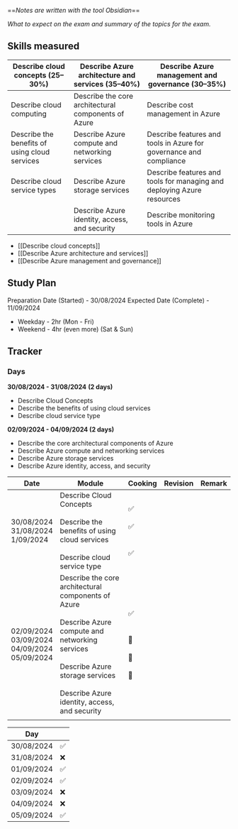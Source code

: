 ==*Notes are written with the tool Obsidian*==

*What to expect on the exam and summary of the topics for the exam.*
## Skills measured

| Describe cloud concepts (25–30%)              | Describe Azure architecture and services (35–40%)   | Describe Azure management and governance (30–35%)                      |
| --------------------------------------------- | --------------------------------------------------- | ---------------------------------------------------------------------- |
| Describe cloud computing                      | Describe the core architectural components of Azure | Describe cost management in Azure                                      |
| Describe the benefits of using cloud services | Describe Azure compute and networking services      | Describe features and tools in Azure for governance and compliance     |
| Describe cloud service types                  | Describe Azure storage services                     | Describe features and tools for managing and deploying Azure resources |
|                                               | Describe Azure identity, access, and security       | Describe monitoring tools in Azure                                     |

- [[Describe cloud concepts]]
- [[Describe Azure architecture and services]]
- [[Describe Azure management and governance]]

## Study Plan

Preparation Date (Started) - 30/08/2024
Expected Date (Complete) - 11/09/2024

- Weekday - 2hr (Mon - Fri)
- Weekend - 4hr (even more) (Sat & Sun)
## Tracker
### Days

**30/08/2024 - 31/08/2024**  **(2 days)**
- Describe Cloud Concepts
- Describe the benefits of using cloud services
- Describe cloud service type

**02/09/2024 - 04/09/2024 (2 days)**
- Describe the core architectural components of Azure
- Describe Azure compute and networking services
- Describe Azure storage services
- Describe Azure identity, access, and security

| Date                                                 | Module                                                                                                                                                                                                | Cooking                             | Revision | Remark |
| ---------------------------------------------------- | ----------------------------------------------------------------------------------------------------------------------------------------------------------------------------------------------------- | ----------------------------------- | -------- | ------ |
| 30/08/2024<br>31/08/2024<br>1/09/2024                | Describe Cloud Concepts<br><br>Describe the benefits of using cloud services<br><br>Describe cloud service type                                                                                       | ✅<br><br>✅<br><br><br>✅             |          |        |
| 02/09/2024<br>03/09/2024<br>04/09/2024<br>05/09/2024 | Describe the core architectural components of Azure<br><br>Describe Azure compute and networking services<br><br>Describe Azure storage services<br><br>Describe Azure identity, access, and security | ✅<br><br><br>🚫<br><br>🚫<br><br>🚫 |          |        |
|                                                      |                                                                                                                                                                                                       |                                     |          |        |

| Day        |     |
| ---------- | --- |
| 30/08/2024 | ✅   |
| 31/08/2024 | ❌   |
| 01/09/2024 | ✅   |
| 02/09/2024 | ✅   |
| 03/09/2024 | ❌   |
| 04/09/2024 | ❌   |
| 05/09/2024 | ✅   |
